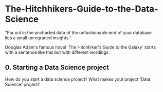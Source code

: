 # The-Hitchhikers-Guide-to-the-Data-Science

"Far out in the uncharted data of the unfashionable end of your database lies a small unregraded insights."

Douglas Adam's famous novel 'The Hitchhiker's Guide to the Galaxy' starts with a sentence like this but with different wordings. 

## 0. Starting a Data Science project

How do you start a data science project? What makes yout project 'Data Science' project?  
